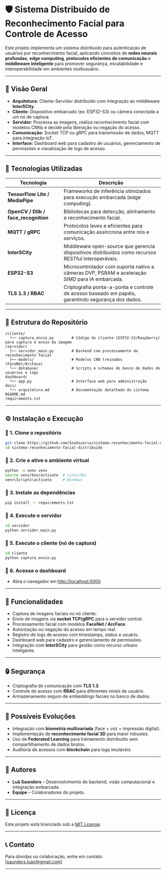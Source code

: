 # 🛡️ Sistema Distribuído de Reconhecimento Facial para Controle de Acesso

Este projeto implementa um sistema distribuído para autenticação de usuários por reconhecimento facial, aplicando conceitos de **redes neurais profundas**, **edge computing**, **protocolos eficientes de comunicação** e **middleware inteligente** para promover segurança, escalabilidade e interoperabilidade em ambientes multiusuário.

---

## 🚀 **Visão Geral**

- **Arquitetura:** Cliente-Servidor distribuído com integração ao middleware **InterSCity**.
- **Cliente:** Dispositivo embarcado (ex: ESP32-S3) ou câmera conectada a um nó de captura.
- **Servidor:** Processa as imagens, realiza reconhecimento facial com modelos CNNs e decide pela liberação ou negação do acesso.
- **Comunicação:** Socket TCP ou gRPC para transmissão de dados, MQTT para integração IoT.
- **Interface:** Dashboard web para cadastro de usuários, gerenciamento de permissões e visualização de logs de acesso.

---

## 🔧 **Tecnologias Utilizadas**

| **Tecnologia**              | **Descrição**                                                                                             |
|------------------------------|-----------------------------------------------------------------------------------------------------------|
| **TensorFlow Lite / MediaPipe** | Frameworks de inferência otimizados para execução embarcada (edge computing).                        |
| **OpenCV / Dlib / face_recognition** | Bibliotecas para detecção, alinhamento e reconhecimento facial.                               |
| **MQTT / gRPC**             | Protocolos leves e eficientes para comunicação assíncrona entre nós e serviços.                           |
| **InterSCity**              | Middleware open-source que gerencia dispositivos distribuídos como recursos RESTful interoperáveis.        |
| **ESP32-S3**                | Microcontrolador com suporte nativo a câmeras DVP, PSRAM e aceleração SIMD para IA embarcada.             |
| **TLS 1.3 / RBAC**          | Criptografia ponta-a-ponta e controle de acesso baseado em papéis, garantindo segurança dos dados.         |

---

## 📂 **Estrutura do Repositório**

```
/cliente/
  └── captura_envio.py        # Código do cliente (ESP32-S3/Raspberry) para captura e envio da imagem
/servidor/
  ├── servidor_main.py        # Backend com processamento de reconhecimento facial
  ├── models/                 # Modelos CNN treinados (FaceNet/ArcFace)
  └── database/               # Scripts e schemas do banco de dados de usuários e logs
dashboard/
  └── app.py                  # Interface web para administração
docs/
  └── arquitetura.md          # Documentação detalhada do sistema
README.md
requirements.txt
```

---

## ⚙️ **Instalação e Execução**

### 🔹 **1. Clone o repositório**

```bash
git clone https://github.com/SeuUsuario/sistema-reconhecimento-facial-distribuido.git
cd sistema-reconhecimento-facial-distribuido
```

### 🔹 **2. Crie e ative o ambiente virtual**

```bash
python -m venv venv
source venv/bin/activate  # Linux/Mac
venv\Scripts\activate     # Windows
```

### 🔹 **3. Instale as dependências**

```bash
pip install -r requirements.txt
```

### 🔹 **4. Execute o servidor**

```bash
cd servidor
python servidor_main.py
```

### 🔹 **5. Execute o cliente (nó de captura)**

```bash
cd cliente
python captura_envio.py
```

### 🔹 **6. Acesse o dashboard**

- Abra o navegador em [http://localhost:5000](http://localhost:5000)

---

## 📝 **Funcionalidades**

- Captura de imagens faciais no nó cliente.
- Envio de imagens via **socket TCP/gRPC** para o servidor central.
- Processamento facial com modelos **FaceNet / ArcFace**.
- Autorização ou negação do acesso em tempo real.
- Registro de logs de acesso com timestamps, status e usuário.
- Dashboard web para cadastro e gerenciamento de permissões.
- Integração com **InterSCity** para gestão como recurso urbano inteligente.

---

## 🔒 **Segurança**

- Criptografia de comunicação com **TLS 1.3**.
- Controle de acesso com **RBAC** para diferentes níveis de usuário.
- Armazenamento seguro de embeddings faciais no banco de dados.

---

## 🧠 **Possíveis Evoluções**

- Integração com **biometria multivariada** (face + voz + impressão digital).
- Implementação de **reconhecimento facial 3D** para maior robustez.
- Uso de **Federated Learning** para treinamento distribuído sem compartilhamento de dados brutos.
- Auditoria de acessos com **blockchain** para logs imutáveis.

---

## 👥 **Autores**

- **Luã Saunders** – Desenvolvimento do backend, visão computacional e integração embarcada.
- **Equipe** – Colaboradores do projeto.
  

---

## 📄 **Licença**

Este projeto está licenciado sob a [MIT License](LICENSE).

---

## 📞 **Contato**

Para dúvidas ou colaboração, entre em contato: [saunders.luan@gmail.com]

---

```

